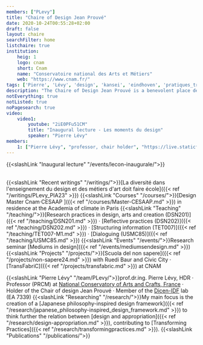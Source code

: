 ```yaml
---
members: ["PLevy"]
title: "Chaire of Design Jean Prouvé"
date: 2020-10-24T00:55:28+02:00
draft: false
layout: chaire
searchFilter: home
listchaire: true
institution:
    heig: 1
    logo: cnam
    short: Cnam
    name: "Conservatoire national des Arts et Métiers"
    web: "https://www.cnam.fr/"
tags: ['Pierre', 'Lévy', 'design', 'kansei', 'eindhoven', 'pratiques_transformatives']
description: "The Chaire of Design Jean Prouvé is a benevolent place dedicated to the development of design practice and research. It is committed to a program combining research, teaching and design projects, with a view to transformation through reflexive practices in everyday life."
notEverything: true
notListed: true
noPagesearch: true
video:
    video1:
        youtube: "2iE0PFu51CM"
        title: "Inaugural lecture - Les moments du design"
        speaker: "Pierre Lévy"
members:
    1: ["Pierre Lévy", "professor, chair holder", "https://live.staticflickr.com/65535/51393282608_d943089e8d.jpg", "/"]
---
```


{{<slashLink "Inaugural lecture" "/events/lecon-inaugurale/">}}

&nbsp;  
{{<slashLink "Recent writings" "/writings/">}}[La diversité dans l'enseignement du design et des métiers d'art doit faire école]({{< ref "/writings/PLevy_PIA23" >}})
{{<slashLink "Courses" "/courses/">}}[Design Master Cnam·CESAAP ]({{< ref "/courses/Master-CESAAP.md" >}}) in residence at the Academia of climate in Paris
{{<slashLink "Teaching" "/teaching/">}}[Research practices in design, arts and creation (DSN201)]({{< ref "/teaching/DSN201.md" >}}) · [Reflective practices (DSN202)]({{< ref "/teaching/DSN202.md" >}}) · [Structuring information (TET007)]({{< ref "/teaching/TET007-M1.md" >}}) · [Dialoguing (USMC85)]({{< ref "/teaching/USMC85.md" >}})
{{<slashLink "Events" "/events/">}}Research seminar [Mediums in design]({{< ref "/events/mediumsendesign.md" >}})
{{<slashLink "Projects" "/projects/">}}[Scuola del non sapere]({{< ref "/projects/non-sapere24.md" >}}) with Ruedi Baur and Civic City · [TransFabriC]({{< ref "/projects/transfabric.md" >}}) at CNAM


{{<slashLink "Pierre Lévy" "/team/PLevy/">}}prof.dr.ing. Pierre Lévy, HDR · Professor (PRCM) at [National Conservatory of Arts and Crafts, France](https://www.cnam.fr) · Holder of the Chair of design Jean Prouvé · Member of the [Dicen-IDF](https://www.dicen-idf.org/) lab (EA 7339)
{{<slashLink "Researching" "/research/">}}My main focus is the creation of a [Japanese philosophy-inspired design framework]({{< ref "/research/japanese_philosophy-inspired_design_framework.md" >}}) to think further the relation between [design and appropriation]({{< ref "/research/design-appropriation.md" >}}), contributing to [Transforming Practices]({{< ref "/research/transformingpractices.md" >}}).&nbsp;{{<slashLink "Publications" "/publications/">}}